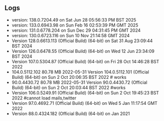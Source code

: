 ## Logs      
* version: 138.0.7204.49 on Sat Jun 28 05:56:33 PM BST 2025 
* version: 133.0.6943.98 on Sun Feb 16 02:53:39 PM GMT 2025 
* version: 131.0.6778.204 on Sun Dec 29 04:31:45 PM GMT 2024 
* version: 130.0.6723.116 on Sun 10 Nov 21:14:58 GMT 2024
* Version 128.0.6613.113 (Official Build) (64-bit) on Sat 31 Aug 23:09:44 BST 2024
* Version 126.0.6478.55 (Official Build) (64-bit) on Wed 12 Jun 23:34:09 BST 2024
* Version 107.0.5304.87 (Official Build) (64-bit) on Fri 28 Oct 14:46:28 BST 2022
* 104.0.5112.102	80.78 MB	2022-05-31
	Version 104.0.5112.101 (Official Build) (64-bit) on Sun  2 Oct 20:06:35 BST 2022 # works
* 90.0.4430.72	80.78 MB	2022-05-31
	Version 90.0.4430.72 (Official Build) (64-bit) on Sun  2 Oct 20:03:44 BST 2022 #works
* Version 106.0.5249.91 (Official Build) (64-bit) on Sun  2 Oct 19:45:23 BST 2022 #cannot load mails,twitter
* Version 97.0.4692.71 (Official Build) (64-bit) on Wed  5 Jan 11:17:54 GMT 2022
* Version 88.0.4324.182 (Official Build) (64-bit) on Jan 2021

